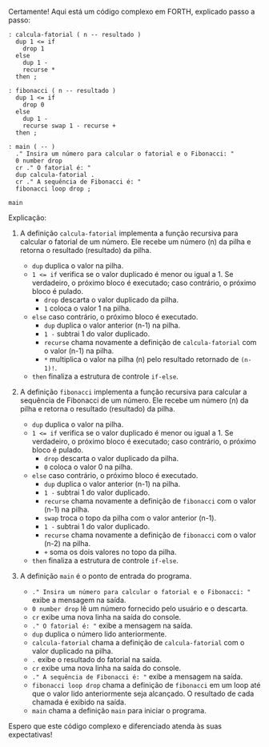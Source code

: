 Certamente! Aqui está um código complexo em FORTH, explicado passo a passo:

```
: calcula-fatorial ( n -- resultado )
  dup 1 <= if
    drop 1
  else
    dup 1 -
    recurse *
  then ;

: fibonacci ( n -- resultado )
  dup 1 <= if
    drop 0
  else
    dup 1 -
    recurse swap 1 - recurse +
  then ;

: main ( -- )
  ." Insira um número para calcular o fatorial e o Fibonacci: "
  0 number drop
  cr ." O fatorial é: "
  dup calcula-fatorial .
  cr ." A sequência de Fibonacci é: "
  fibonacci loop drop ;

main
```

Explicação:

1. A definição `calcula-fatorial` implementa a função recursiva para calcular o fatorial de um número. Ele recebe um número (n) da pilha e retorna o resultado (resultado) da pilha.
   - `dup` duplica o valor na pilha.
   - `1 <= if` verifica se o valor duplicado é menor ou igual a 1. Se verdadeiro, o próximo bloco é executado; caso contrário, o próximo bloco é pulado.
     - `drop` descarta o valor duplicado da pilha.
     - `1` coloca o valor 1 na pilha.
   - `else` caso contrário, o próximo bloco é executado.
     - `dup` duplica o valor anterior (n-1) na pilha.
     - `1 -` subtrai 1 do valor duplicado.
     - `recurse` chama novamente a definição de `calcula-fatorial` com o valor (n-1) na pilha.
     - `*` multiplica o valor na pilha (n) pelo resultado retornado de `(n-1)!`.
   - `then` finaliza a estrutura de controle `if-else`.

2. A definição `fibonacci` implementa a função recursiva para calcular a sequência de Fibonacci de um número. Ele recebe um número (n) da pilha e retorna o resultado (resultado) da pilha.
   - `dup` duplica o valor na pilha.
   - `1 <= if` verifica se o valor duplicado é menor ou igual a 1. Se verdadeiro, o próximo bloco é executado; caso contrário, o próximo bloco é pulado.
     - `drop` descarta o valor duplicado da pilha.
     - `0` coloca o valor 0 na pilha.
   - `else` caso contrário, o próximo bloco é executado.
     - `dup` duplica o valor anterior (n-1) na pilha.
     - `1 -` subtrai 1 do valor duplicado.
     - `recurse` chama novamente a definição de `fibonacci` com o valor (n-1) na pilha.
     - `swap` troca o topo da pilha com o valor anterior (n-1).
     - `1 -` subtrai 1 do valor duplicado.
     - `recurse` chama novamente a definição de `fibonacci` com o valor (n-2) na pilha.
     - `+` soma os dois valores no topo da pilha.
   - `then` finaliza a estrutura de controle `if-else`.

3. A definição `main` é o ponto de entrada do programa.
   - `." Insira um número para calcular o fatorial e o Fibonacci: "` exibe a mensagem na saída.
   - `0 number drop` lê um número fornecido pelo usuário e o descarta.
   - `cr` exibe uma nova linha na saída do console.
   - `." O fatorial é: "` exibe a mensagem na saída.
   - `dup` duplica o número lido anteriormente.
   - `calcula-fatorial` chama a definição de `calcula-fatorial` com o valor duplicado na pilha.
   - `.` exibe o resultado do fatorial na saída.
   - `cr` exibe uma nova linha na saída do console.
   - `." A sequência de Fibonacci é: "` exibe a mensagem na saída.
   - `fibonacci loop drop` chama a definição de `fibonacci` em um loop até que o valor lido anteriormente seja alcançado. O resultado de cada chamada é exibido na saída.
   - `main` chama a definição `main` para iniciar o programa.

Espero que este código complexo e diferenciado atenda às suas expectativas!